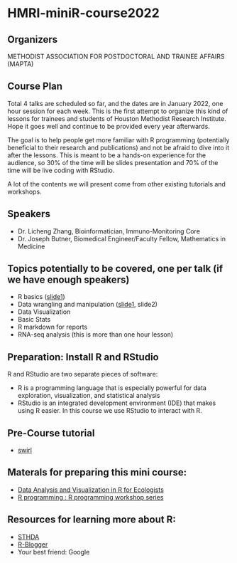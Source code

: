 # HMRI-miniR-course2022

## Organizers
METHODIST ASSOCIATION FOR POSTDOCTORAL AND TRAINEE AFFAIRS (MAPTA)

## Course Plan

Total 4 talks are scheduled so far, and the dates are in January 2022, one hour session for each week. This is the first attempt to organize this kind of lessons for trainees and students of Houston Methodist Research Institute. Hope it goes well and continue to be provided every year afterwards. 

The goal is to help people get more familiar with R programming (potentially beneficial to their research and publications) and not be afraid to dive into it after the lessons. This is meant to be a hands-on experience for the audience, so 30% of the time will be slides presentation and 70% of the time will be live coding with RStudio.

A lot of the contents we will present come from other existing tutorials and workshops. 

## Speakers

- Dr. Licheng Zhang, Bioinformatician, Immuno-Monitoring Core
- Dr. Joseph Butner, Biomedical Engineer/Faculty Fellow, Mathematics in Medicine

## Topics potentially to be covered, one per talk (if we have enough speakers)

- R basics ([slide1](https://docs.google.com/presentation/d/1IUUpHC__LP5f9qm3RjL8L5ArQnfJ1RgvZY9MJWjeUAY/edit#slide=id.g298d5f999f_2_0))
- Data wrangling and manipulation ([slide1](https://docs.google.com/presentation/d/1taRFmJTkt9ME_lwf8ArVJqcqdvQOv_yyrIKsHeCo3k0/edit#slide=id.g45c412dcf9_0_5), slide2)
- Data Visualization
- Basic Stats
- R markdown for reports
- RNA-seq analysis (this is more than one hour lesson)

## Preparation: Install R and RStudio

R and RStudio are two separate pieces of software:

- R is a programming language that is especially powerful for data exploration, visualization, and statistical analysis
- RStudio is an integrated development environment (IDE) that makes using R easier. In this course we use RStudio to interact with R.

## Pre-Course tutorial

- [swirl](https://swirlstats.com/)

## Materals for preparing this mini course:

- [Data Analysis and Visualization in R for Ecologists](https://datacarpentry.org/R-ecology-lesson/index.html#Preparations)
- [R programming : R programming workshop series](https://researchguides.library.wisc.edu/R/why)




## Resources for learning more about R:

- [STHDA](http://www.sthda.com/english/)
- [R-Blogger](https://www.r-bloggers.com/)
- Your best friend: Google
